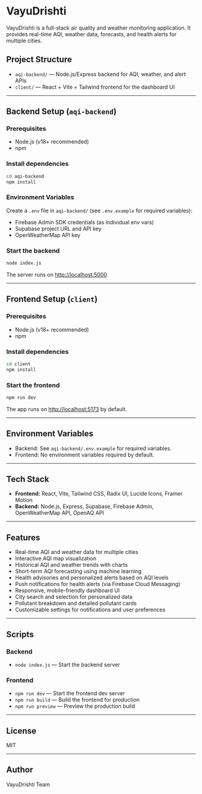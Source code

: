 # VayuDrishti

VayuDrishti is a full-stack air quality and weather monitoring application. It provides real-time AQI, weather data, forecasts, and health alerts for multiple cities.

## Project Structure

- `aqi-backend/` — Node.js/Express backend for AQI, weather, and alert APIs
- `client/` — React + Vite + Tailwind frontend for the dashboard UI

---

## Backend Setup (`aqi-backend`)

### Prerequisites
- Node.js (v18+ recommended)
- npm

### Install dependencies
```bash
cd aqi-backend
npm install
```

### Environment Variables
Create a `.env` file in `aqi-backend/` (see `.env.example` for required variables):

- Firebase Admin SDK credentials (as individual env vars)
- Supabase project URL and API key
- OpenWeatherMap API key

### Start the backend
```bash
node index.js
```
The server runs on [http://localhost:5000](http://localhost:5000)

---

## Frontend Setup (`client`)

### Prerequisites
- Node.js (v18+ recommended)
- npm

### Install dependencies
```bash
cd client
npm install
```

### Start the frontend
```bash
npm run dev
```
The app runs on [http://localhost:5173](http://localhost:5173) by default.

---

## Environment Variables

- Backend: See `aqi-backend/.env.example` for required variables.
- Frontend: No environment variables required by default.

---

## Tech Stack
- **Frontend:** React, Vite, Tailwind CSS, Radix UI, Lucide Icons, Framer Motion
- **Backend:** Node.js, Express, Supabase, Firebase Admin, OpenWeatherMap API, OpenAQ API

---

## Features
- Real-time AQI and weather data for multiple cities
- Interactive AQI map visualization
- Historical AQI and weather trends with charts
- Short-term AQI forecasting using machine learning
- Health advisories and personalized alerts based on AQI levels
- Push notifications for health alerts (via Firebase Cloud Messaging)
- Responsive, mobile-friendly dashboard UI
- City search and selection for personalized data
- Pollutant breakdown and detailed pollutant cards
- Customizable settings for notifications and user preferences

---

## Scripts

### Backend
- `node index.js` — Start the backend server

### Frontend
- `npm run dev` — Start the frontend dev server
- `npm run build` — Build the frontend for production
- `npm run preview` — Preview the production build

---

## License
MIT

---

## Author
VayuDrishti Team
